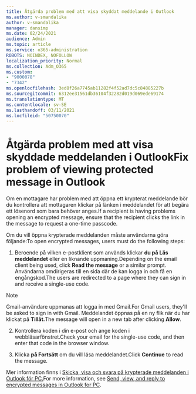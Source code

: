 ```yaml
---
title: Åtgärda problem med att visa skyddat meddelande i Outlook
ms.author: v-smandalika
author: v-smandalika
manager: dansimp
ms.date: 02/24/2021
audience: Admin
ms.topic: article
ms.service: o365-administration
ROBOTS: NOINDEX, NOFOLLOW
localization_priority: Normal
ms.collection: Adm_O365
ms.custom:
- "9000078"
- "7342"
ms.openlocfilehash: 3ed8f26a7745ab11282f4f52ad7dc5c84885227b
ms.sourcegitcommit: 6312ee31561db36104f32282d019d069ede69174
ms.translationtype: MT
ms.contentlocale: sv-SE
ms.lasthandoff: 03/11/2021
ms.locfileid: "50750070"
---
```

# <a name="fix-problem-of-viewing-protected-message-in-outlook"></a><span data-ttu-id="5d5b1-102">Åtgärda problem med att visa skyddade meddelanden i Outlook</span><span class="sxs-lookup"><span data-stu-id="5d5b1-102">Fix problem of viewing protected message in Outlook</span></span>

<span data-ttu-id="5d5b1-103">Om en mottagare har problem med att öppna ett krypterat meddelande bör du kontrollera att mottagaren klickar på länken i meddelandet för att begära ett lösenord som bara behöver anges.</span><span class="sxs-lookup"><span data-stu-id="5d5b1-103">If a recipient is having problems opening an encrypted message, ensure that the recipient clicks the link in the message to request a one-time passcode.</span></span>

<span data-ttu-id="5d5b1-104">Om du vill öppna krypterade meddelanden måste användarna göra följande:</span><span class="sxs-lookup"><span data-stu-id="5d5b1-104">To open encrypted messages, users must do the following steps:</span></span>

1. <span data-ttu-id="5d5b1-105">Beroende på vilken e-postklient som används klickar **du på Läs meddelandet** eller en liknande uppmaning.</span><span class="sxs-lookup"><span data-stu-id="5d5b1-105">Depending on the email client being used, click **Read the message** or a similar prompt.</span></span> <span data-ttu-id="5d5b1-106">Användarna omdirigeras till en sida där de kan logga in och få en engångskod.</span><span class="sxs-lookup"><span data-stu-id="5d5b1-106">The users are redirected to a page where they can sign in and receive a single-use code.</span></span>

> [!NOTE]
> <span data-ttu-id="5d5b1-107">Gmail-användare uppmanas att logga in med Gmail.</span><span class="sxs-lookup"><span data-stu-id="5d5b1-107">For Gmail users, they'll be asked to sign in with Gmail.</span></span> <span data-ttu-id="5d5b1-108">Meddelandet öppnas på en ny flik när du har klickat på **Tillåt.**</span><span class="sxs-lookup"><span data-stu-id="5d5b1-108">The message will open in a new tab after clicking **Allow**.</span></span>

2. <span data-ttu-id="5d5b1-109">Kontrollera koden i din e-post och ange koden i webbläsarfönstret.</span><span class="sxs-lookup"><span data-stu-id="5d5b1-109">Check your email for the single-use code, and then enter that code in the browser window.</span></span>

3. <span data-ttu-id="5d5b1-110">Klicka **på Fortsätt** om du vill läsa meddelandet.</span><span class="sxs-lookup"><span data-stu-id="5d5b1-110">Click **Continue** to read the message.</span></span>

<span data-ttu-id="5d5b1-111">Mer information finns i [Skicka, visa och svara på krypterade meddelanden i Outlook för PC.](https://support.microsoft.com/topic/send-view-and-reply-to-encrypted-messages-in-outlook-for-pc-eaa43495-9bbb-4fca-922a-df90dee51980)</span><span class="sxs-lookup"><span data-stu-id="5d5b1-111">For more information, see [Send, view, and reply to encrypted messages in Outlook for PC](https://support.microsoft.com/topic/send-view-and-reply-to-encrypted-messages-in-outlook-for-pc-eaa43495-9bbb-4fca-922a-df90dee51980).</span></span>


